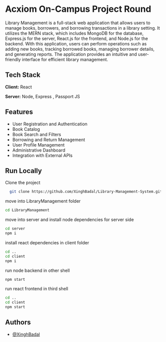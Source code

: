 # Acxiom On-Campus Project Round

Library Management is a full-stack web application that allows users to manage books, borrowers, and borrowing transactions in a library setting. It utilizes the MERN stack, which includes MongoDB for the database, Express.js for the server, React.js for the frontend, and Node.js for the backend. With this application, users can perform operations such as adding new books, tracking borrowed books, managing borrower details, and generating reports. The application provides an intuitive and user-friendly interface for efficient library management.

## Tech Stack

**Client:** React

**Server:** Node, Express , Passport JS 

## Features

- User Registration and Authentication
- Book Catalog
- Book Search and Filters
- Borrowing and Return Management
- User Profile Management
- Administrative Dashboard
- Integration with External APIs

## Run Locally

Clone the project

```bash
  git clone https://github.com/XinghBadal/Library-Management-System.git
```

move into LibraryManagement folder

```bash
cd LibraryManagement
```

move into server and install node dependencies for server side

```bash
cd server
npm i
```

install react dependencies in client folder

```bash
cd ..
cd client
npm i
```

run node backend in other shell

```bash
npm start
```

run react frontend in third shell

```bash
cd ..
cd client
npm start
```

## Authors

- [@XinghBadal](https://github.com/XinghBadal)



